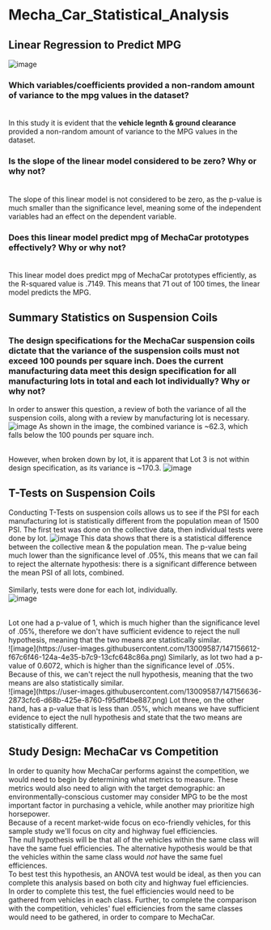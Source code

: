 # Mecha_Car_Statistical_Analysis
## Linear Regression to Predict MPG
![image](https://user-images.githubusercontent.com/13009587/147151878-b54da232-0867-4b96-a300-c200de802730.png)
### Which variables/coefficients provided a non-random amount of variance to the mpg values in the dataset?<br><br> 
In this study it is evident that the **vehicle legnth & ground clearance** provided a non-random amount of variance to the MPG values in the dataset.
### Is the slope of the linear model considered to be zero? Why or why not?<br><br> 
The slope of this linear model is not considered to be zero, as the p-value is much smaller than the significance level, meaning some of the independent variables had an effect on the dependent variable.
### Does this linear model predict mpg of MechaCar prototypes effectively? Why or why not?<br><br> 
This linear model does predict mpg of MechaCar prototypes efficiently, as the R-squared value is .7149. This means that 71 out of 100 times, the linear model predicts the MPG.

## Summary Statistics on Suspension Coils
### The design specifications for the MechaCar suspension coils dictate that the variance of the suspension coils must not exceed 100 pounds per square inch. Does the current manufacturing data meet this design specification for all manufacturing lots in total and each lot individually? Why or why not?

In order to answer this question, a review of both the variance of all the suspension coils, along with a review by manufacturing lot is necessary. <br>
![image](https://user-images.githubusercontent.com/13009587/147155256-438783e6-3aa5-477f-bbe8-8c55e0295f14.png)
As shown in the image, the combined variance is ~62.3, which falls below the 100 pounds per square inch. <br><br>

However, when broken down by lot, it is apparent that Lot 3 is not within design specification, as its variance is ~170.3.
![image](https://user-images.githubusercontent.com/13009587/147155708-538cefeb-67a6-4508-b094-afc75a18df93.png)

## T-Tests on Suspension Coils

Conducting T-Tests on suspension coils allows us to see if the PSI for each manufacturing lot is statistically different from the population mean of 1500 PSI. The first test was done on the collective data, then individual tests were done by lot.
![image](https://user-images.githubusercontent.com/13009587/147156289-18f008e7-2ace-42b6-b924-9bf20c791f3b.png) This data shows that there is a statistical difference between the collective mean & the population mean. The p-value being much lower than the significance level of .05%, this means that we can fail to reject the alternate hypothesis: there is a significant difference between the mean PSI of all lots, combined.<br><br>
Similarly, tests were done for each lot, individually.<br>
![image](https://user-images.githubusercontent.com/13009587/147156542-dcf365aa-23ea-44f7-8c6e-4f6dfb8f9b95.png)

<br>
Lot one had a p-value of 1, which is much higher than the significance level of .05%, therefore we don't have sufficient evidence to reject the null hypothesis, meaning that the two means are statistically similar.<br>
![image](https://user-images.githubusercontent.com/13009587/147156612-f67c6f46-124a-4e35-b7c9-13cfc648c86a.png)
Similarly, as lot two had a p-value of 0.6072, which is higher than the significance level of .05%. Because of this, we can't reject the null hypothesis, meaning that the two means are also statistically similar.<br>
![image](https://user-images.githubusercontent.com/13009587/147156636-2873cfc6-d68b-425e-8760-f95dff4be887.png) Lot three, on the other hand, has a p-value that is less than .05%, which means we have sufficient evidence to eject the null hypothesis and state that the two means are statistically different.

## Study Design: MechaCar vs Competition
In order to quanity how MechaCar performs against the competition, we would need to begin by determining what metrics to measure. These metrics would also need to align with the target demographic: an environmentally-conscious customer may consider MPG to be the most important factor in purchasing a vehicle, while another may prioritize high horsepower.<br>
Because of a recent market-wide focus on eco-friendly vehicles, for this sample study we'll focus on city and highway fuel efficiencies. <br>
The null hypothesis will be that all of the vehicles within the same class will have the same fuel efficiencies. The alternative hypothesis would be that the vehicles within the same class would *not* have the same fuel efficiences.<br>
To best test this hypothesis, an ANOVA test would be ideal, as then you can complete this analysis based on both city and highway fuel efficiencies. <br>
In order to complete this test, the fuel efficiencies would need to be gathered from vehicles in each class. Further, to complete the comparison with the competition, vehicles' fuel efficiencies from the same classes would need to be gathered, in order to compare to MechaCar.

